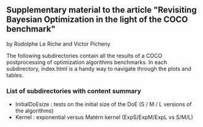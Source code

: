 ## Supplementary material to the article "Revisiting Bayesian Optimization in the light of the COCO benchmark"
by Rodolphe Le Riche and Victor Picheny

The following subdirectories contain all the results of a COCO postprocessing of optimization algorithms benchmarks. In each subdirectory, index.html is a handy way to navigate through the plots and tables.

### List of subdirectories with content summary
* InitialDoEsize : tests on the initial size of the DoE (S / M / L versions of the algorithms)
* Kernel : exponential versus Matérn kernel (ExpS/ExpM/ExpL vs S/M/L)

